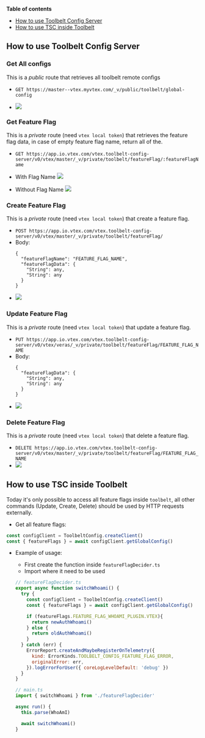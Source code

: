 **Table of contents**

- [How to use Toolbelt Config Server](#how-to-use-Toolbelt-Config-Server)
- [How to use TSC inside Toolbelt](#how-to-use-tsc-inside-toolbelt) 


## How to use Toolbelt Config Server

### Get All configs
This is a *public* route that retrieves all toolbelt remote configs

- `GET https://master--vtex.myvtex.com/_v/public/toolbelt/global-config`
  
- ![](https://i.imgur.com/EgcqUcX.png)

### Get Feature Flag

This is a *private* route (need `vtex local token`) that retrieves the feature flag data, in case of empty feature flag name, return all of the.

- `GET https://app.io.vtex.com/vtex.toolbelt-config-server/v0/vtex/master/_v/private/toolbelt/featureFlag/:featureFlagName`

- With Flag Name
![](https://i.imgur.com/PRdkdRZ.png)

- Without Flag Name
![](https://i.imgur.com/GnfJ3Ic.png)

### Create Feature Flag

This is a *private* route (need `vtex local token`) that create a feature flag.

- `POST https://app.io.vtex.com/vtex.toolbelt-config-server/v0/vtex/master/_v/private/toolbelt/featureFlag/`
- Body: 
  ```
  {
    "featureFlagName": "FEATURE_FLAG_NAME",
    "featureFlagData": {
      "String": any,
      "String": any
    }
  }
  ```
- ![](https://i.imgur.com/JWyIzJR.png)

### Update Feature Flag

This is a *private* route (need `vtex local token`) that update a feature flag.

- `PUT https://app.io.vtex.com/vtex.toolbelt-config-server/v0/vtex/veras/_v/private/toolbelt/featureFlag/FEATURE_FLAG_NAME`
- Body: 
  ```
  {
    "featureFlagData": {
      "String": any,
      "String": any
    }
  }
  ```
- ![](https://i.imgur.com/KPXpxEi.png)

### Delete Feature Flag

This is a *private* route (need `vtex local token`) that delete a feature flag.

- `DELETE https://app.io.vtex.com/vtex.toolbelt-config-server/v0/vtex/master/_v/private/toolbelt/featureFlag/FEATURE_FLAG_NAME`
- ![](https://i.imgur.com/HuMUbX0.png)

## How to use TSC inside Toolbelt

Today it's only possible to access all feature flags inside `toolbelt`, all other commands (Update, Create, Delete) should be used by HTTP requests externally.

- Get all feature flags:

```javascript
const configClient = ToolbeltConfig.createClient()
const { featureFlags } = await configClient.getGlobalConfig()
```

- Example of usage:

  - First create the function inside `featureFlagDecider.ts`
  - Import where it need to be used


  ```javascript
  // featureFlagDecider.ts
  export async function switchWhoami() {
    try {
      const configClient = ToolbeltConfig.createClient()
      const { featureFlags } = await configClient.getGlobalConfig()

      if (featureFlags.FEATURE_FLAG_WHOAMI_PLUGIN.VTEX){
        return newAuthWhoami()
      } else {
        return oldAuthWhoami()
      }
    } catch (err) {
      ErrorReport.createAndMaybeRegisterOnTelemetry({
        kind: ErrorKinds.TOOLBELT_CONFIG_FEATURE_FLAG_ERROR,
        originalError: err,
      }).logErrorForUser({ coreLogLevelDefault: 'debug' })
    }
  }
  ```

  ```javascript
  // main.ts
  import { switchWhoami } from './featureFlagDecider'

  async run() {
    this.parse(WhoAmI)

    await switchWhoami()
  }
  ```